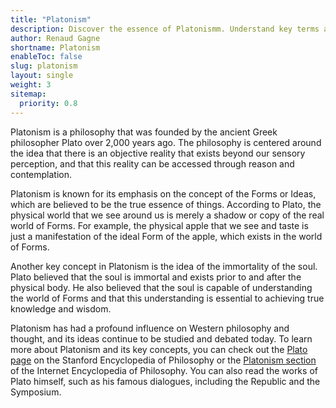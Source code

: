 ```yaml
---
title: "Platonism"
description: Discover the essence of Platonismm. Understand key terms and concepts in Platonismphilosophy in a simple and concise way.
author: Renaud Gagne
shortname: Platonism
enableToc: false
slug: platonism
layout: single
weight: 3
sitemap:
  priority: 0.8
---
```


Platonism is a philosophy that was founded by the ancient Greek philosopher Plato over 2,000 years ago. The philosophy is centered around the idea that there is an objective reality that exists beyond our sensory perception, and that this reality can be accessed through reason and contemplation.

Platonism is known for its emphasis on the concept of the Forms or Ideas, which are believed to be the true essence of things. According to Plato, the physical world that we see around us is merely a shadow or copy of the real world of Forms. For example, the physical apple that we see and taste is just a manifestation of the ideal Form of the apple, which exists in the world of Forms.

Another key concept in Platonism is the idea of the immortality of the soul. Plato believed that the soul is immortal and exists prior to and after the physical body. He also believed that the soul is capable of understanding the world of Forms and that this understanding is essential to achieving true knowledge and wisdom.

Platonism has had a profound influence on Western philosophy and thought, and its ideas continue to be studied and debated today. To learn more about Platonism and its key concepts, you can check out the [Plato page](https://plato.stanford.edu/entries/plato/) on the Stanford Encyclopedia of Philosophy or the [Platonism section](https://iep.utm.edu/plato/) of the Internet Encyclopedia of Philosophy. You can also read the works of Plato himself, such as his famous dialogues, including the Republic and the Symposium.

